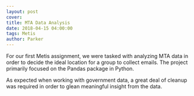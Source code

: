 ```yaml
---
layout: post
cover:
title: MTA Data Analysis
date: 2018-04-15 04:00:00
tags: Metis
author: Parker
---
```


For our first Metis assignment, we were tasked with analyzing MTA data in order to decide the ideal location for a group to collect emails. The project primarily focused on the Pandas package in Python.



As expected when working with government data, a great deal of cleanup was required in order to glean meaningful insight from the data.

